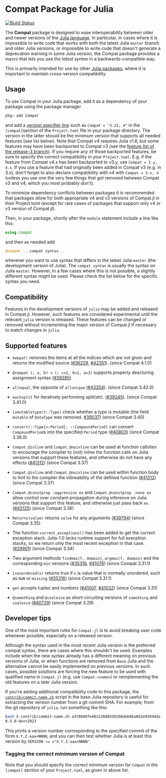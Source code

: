 # Compat Package for Julia

[![Build Status](https://github.com/JuliaLang/Compat.jl/actions/workflows/CI.yml/badge.svg)](https://github.com/JuliaLang/Compat.jl/actions/workflows/CI.yml)

The **Compat** package is designed to ease interoperability between
older and newer versions of the [Julia
language](http://julialang.org/).  In particular, in cases where it is
impossible to write code that works with both the latest Julia
`master` branch and older Julia versions, or impossible to write code
that doesn't generate a deprecation warning in some Julia version, the
Compat package provides a macro that lets you use the *latest syntax*
in a backwards-compatible way.

This is primarily intended for use by other [Julia
packages](https://julialang.github.io/Pkg.jl/v1/creating-packages/), where
it is important to maintain cross-version compatibility.

## Usage

To use Compat in your Julia package, add it as a dependency of your package using the package manager

```julia
pkg> add Compat
```
and add a [version specifier line](https://julialang.github.io/Pkg.jl/v1/compatibility/#Version-specifier-format-1)
such as `Compat = "3.22, 4"` in the `[compat]`section of the `Project.toml` file
in your package directory. The version in the latter should be the minimum
version that supports all needed features (see list below). Note that Compat v4
requires Julia v1.6, but some features may have been backported to Compat v3
(see the
[feature list of the release-3 branch](https://github.com/JuliaLang/Compat.jl/tree/release-3#supported-features)).
If you require any of those backported features, be sure to specify the correct
compatibility in your `Project.toml`. E.g. if the feature from Compat v4.x has
been backported to v3.y, use `Compat = 3.y, 4.x`. If you use a feature that had
originally been added in Compat v3 (e.g. in 3.x), don't forget to also declare
compatibility with v4 with `Compat = 3.x, 4` (unless you use one the very few
things that got removed between Compat v3 and v4, which you most probably
don't).

To minimize dependency conflicts between packages it is recommended that packages
allow for both appropriate v4 and v3 versions of Compat.jl in their Project.toml
(except for rare cases of packages that support only v4 or v3 version of Compat.jl).

Then, in your package, shortly after the `module` statement include a line like
this:

```julia
using Compat
```

and then as needed add

```julia
@compat ...compat syntax...
```

wherever you want to use syntax that differs in the latest Julia
`master` (the development version of Julia). The `compat syntax` is usually
the syntax on Julia `master`. However, in a few cases where this is not possible,
a slightly different syntax might be used.
Please check the list below for the specific syntax you need.

## Compatibility

Features in the development versions of `julia` may be added and released in
Compat.jl.  However, such features are considered experimental until the
relevant `julia` version is released.  These features can be changed or removed
without incrementing the major version of Compat.jl if necessary to match
changes in `julia`.

## Supported features

* `keepat!` removes the items at all the indices which are not given and returns
  the modified source ([#36229], [#42351]). (since Compat 4.1.0)

* `@compat (; a, b) = (; c=1, b=2, a=3)` supports property descturing assignment syntax ([#39285]).

* `allequal`, the opposite of `allunique` ([#43354]). (since Compat 3.42.0)

* `eachsplit` for iteratively performing split(str). ([#39245]). (since Compat 3.41.0)

* `ismutabletype(t::Type)` check whether a type is mutable (the field `mutable` of `DataType` was removed. [#39037]) (since Compat 3.40)

* `convert(::Type{<:Period}, ::CompoundPeriod)` can convert `CompoundPeriod`s into the specified `Period` type ([#40803]) (since Compat 3.38.0)

* `Compat.@inline` and `Compat.@noinline` can be used at function callsites to encourage the compiler to (not) inline the function calls on Julia versions that support these features, and otherwise do not have any effects ([#41312]) (since Compat 3.37)

* `Compat.@inline` and `Compat.@noinline` can be used within function body to hint to the compiler the inlineability of the defined function ([#41312]) (since Compat 3.37)

* `Compat.@constprop :aggressive ex` and `Compat.@constprop :none ex` allow control over constant-propagation during inference on Julia versions that support this feature, and otherwise just pass back `ex`. ([#42125]) (since Compat 3.36)

* `Returns(value)` returns `value` for any arguments ([#39794]) (since Compat 3.35)

* The function `current_exceptions()` has been added to get the current
  exception stack. Julia-1.0 lacks runtime support for full execption stacks,
  so we return only the most recent exception in that case. ([#29901]) (since
  Compat 3.34)

* Two argument methods `findmax(f, domain)`, `argmax(f, domain)` and the corresponding `min` versions ([#35316], [#41076]) (since Compat 3.31.1)

* `isunordered(x)` returns true if `x` is value that is normally unordered, such as `NaN` or `missing` ([#35316]) (since Compat 3.31.1)

* `get` accepts tuples and numbers ([#41007], [#41032]) (since Compat 3.31)

* `@something` and `@coalesce` as short-circuiting versions of `something` and `coalesce` ([#40729]) (since Compat 3.29)

## Developer tips

One of the most important rules for `Compat.jl` is to avoid breaking user code
whenever possible, especially on a released version.

Although the syntax used in the most recent Julia version
is the preferred compat syntax, there are cases where this shouldn't be used.
Examples include when the new syntax already has a different meaning
on previous versions of Julia, or when functions are removed from `Base`
Julia and the alternative cannot be easily implemented on previous versions.
In such cases, possible solutions are forcing the new feature to be used with
qualified name in `Compat.jl` (e.g. use `Compat.<name>`) or
reimplementing the old features on a later Julia version.

If you're adding additional compatibility code to this package, the [`contrib/commit-name.sh`](https://github.com/JuliaLang/julia/blob/master/contrib/commit-name.sh) script in the base Julia repository is useful for extracting the version number from a git commit SHA. For example, from the git repository of `julia`, run something like this:

```sh
bash $ contrib/commit-name.sh a378b60fe483130d0d30206deb8ba662e93944da
0.5.0-dev+2023
```

This prints a version number corresponding to the specified commit of the form
`X.Y.Z-aaa+NNNN`, and you can then test whether Julia
is at least this version by `VERSION >= v"X.Y.Z-aaa+NNNN"`.

### Tagging the correct minimum version of Compat

Note that you should specify the correct minimum version for `Compat` in the
`[compat]` section of your `Project.toml`, as given in above list.

[#29901]: https://github.com/JuliaLang/julia/issues/29901
[#35316]: https://github.com/JuliaLang/julia/issues/35316
[#36229]: https://github.com/JuliaLang/julia/issues/36229
[#39037]: https://github.com/JuliaLang/julia/issues/39037
[#39245]: https://github.com/JuliaLang/julia/issues/39245
[#39285]: https://github.com/JuliaLang/julia/issues/39285
[#39794]: https://github.com/JuliaLang/julia/issues/39794
[#40729]: https://github.com/JuliaLang/julia/issues/40729
[#40803]: https://github.com/JuliaLang/julia/issues/40803
[#41007]: https://github.com/JuliaLang/julia/issues/41007
[#41032]: https://github.com/JuliaLang/julia/issues/41032
[#41076]: https://github.com/JuliaLang/julia/issues/41076
[#41312]: https://github.com/JuliaLang/julia/issues/41312
[#42125]: https://github.com/JuliaLang/julia/issues/42125
[#42351]: https://github.com/JuliaLang/julia/issues/42351
[#43354]: https://github.com/JuliaLang/julia/issues/43354
